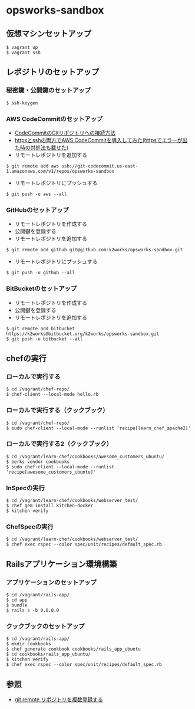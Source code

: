 # opsworks-sandbox
## 仮想マシンセットアップ
```
$ vagrant up
$ vagrant ssh
```
## レポジトリのセットアップ
### 秘密鍵・公開鍵のセットアップ
```
$ ssh-keygen
```
### AWS CodeCommitのセットアップ
+ [CodeCommitのGitリポジトリへの接続方法](http://dev.classmethod.jp/cloud/aws/using-codecommit-git-repository/)
+ [httpsとsshの両方でAWS CodeCommitを導入してみた(httpsでエラーが出た時の対処法も載せた)](http://qiita.com/hayashier/items/a6cf3f55536f976f9a28)
+ リモートレポジトリを追加する
```
$ git remote add aws ssh://git-codecommit.us-east-1.amazonaws.com/v1/repos/opsworks-sandbox
```
+ リモートレポジトリにプッシュする
```
$ git push -u aws --all
```
### GitHubのセットアップ
+ リモートレポジトリを作成する
+ 公開鍵を登録する
+ リモートレポジトリを追加する
```
$ git remote add github git@github.com:k2works/opsworks-sandbox.git
```
+ リモートレポジトリにプッシュする
```
$ git push -u github --all
```
### BitBucketのセットアップ
+ リモートレポジトリを作成する
+ 公開鍵を登録する
+ リモートレポジトリを追加する
```
$ git remote add bitbucket https://k2works@bitbucket.org/k2works/opsworks-sandbox.git
$ git push -u bitbucket --all
```

## chefの実行
### ローカルで実行する
```
$ cd /vagrant/chef-repo/
$ chef-client --local-mode hello.rb
```
### ローカルで実行する（クックブック）
```
$ cd /vagrant/chef-repo/
$ sudo chef-client --local-mode --runlist 'recipe[learn_chef_apache2]'
```
### ローカルで実行する2（クックブック）
```
$ cd /vagrant/learn-chef/cookbooks/awesome_customers_ubuntu/
$ berks vendor cookbooks
$ sudo chef-client --local-mode --runlist 'recipe[awesome_customers_ubuntu]'
```
### InSpecの実行
```
$ cd /vagrant/learn-chef/cookbooks/webserver_test/
$ chef gem install kitchen-docker
$ kitchen verify
```

### ChefSpecの実行
```
$ cd /vagrant/learn-chef/cookbooks/webserver_test/
$ chef exec rspec --color spec/unit/recipes/default_spec.rb
```

## Railsアプリケーション環境構築
### アプリケーションのセットアップ
```
$ cd /vagrant/rails-app/
$ cd app
$ bundle
$ rails s -b 0.0.0.0
```
### クックブックのセットアップ
```
$ cd /vagrant/rails-app/
$ mkdir cookbooks
$ chef generate cookbook cookbooks/rails_app_ubuntu
$ cd cookbooks/rails_app_ubuntu/
$ kitchen verify
$ chef exec rspec --color spec/unit/recipes/default_spec.rb 
```

## 参照
+ [git remote リポジトリを複数登録する](https://bayashi.net/diary/2012/0714)
